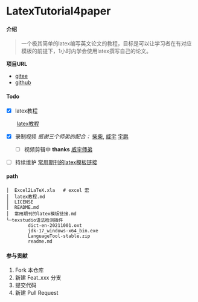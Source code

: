 # LatexTutorial4paper

#### 介绍

> 一个极其简单的latex编写英文论文的教程，目标是可以让学习者在有对应模板的前提下，1小时内学会使用latex撰写自己的论文。

**项目URL**

- [gitee](https://gitee.com/willjayhomesite/latex-tutorial4paper)
- [github](https://github.com/Willjay5991/Latex-tutorial4paper)

#### Todo

- [x] latex教程

  ​	[latex教程](./latex教程.md)

- [x] 录制视频     *感谢三个师弟的配合：* [柴柴](https://github.com/mrChaiChai), [威宇](https://github.com/hwyNpu) [宇鹏]([https://github.com/pppengg)

  - [ ] 视频剪辑中 **thanks** [威宇师弟](https://github.com/hwyNpu)

- [ ] 持续维护   [常用期刊的latex模板链接](./常用期刊的latex模板链接.md)





#### path

```
│  Excel2LaTeX.xla   # excel 宏
│  latex教程.md
│  LICENSE
│  README.md
│  常用期刊的latex模板链接.md
└─texstudio语法检测插件
        dict-en-20211001.oxt
        jdk-17_windows-x64_bin.exe
        LanguageTool-stable.zip
        readme.md
```



#### 参与贡献

1.  Fork 本仓库
2.  新建 Feat_xxx 分支
3.  提交代码
4.  新建 Pull Request
